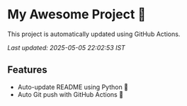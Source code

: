 # My Awesome Project 🚀

This project is automatically updated using GitHub Actions.

_Last updated: 2025-05-05 22:02:53 IST_

## Features
- Auto-update README using Python 🐍
- Auto Git push with GitHub Actions 🤖
